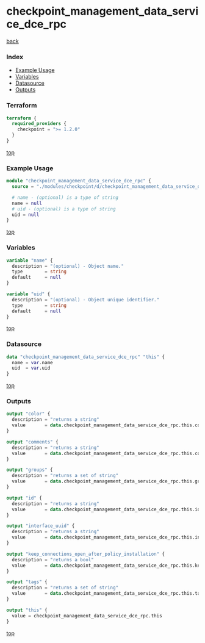 # checkpoint_management_data_service_dce_rpc

[back](../checkpoint.md)

### Index

- [Example Usage](#example-usage)
- [Variables](#variables)
- [Datasource](#datasource)
- [Outputs](#outputs)

### Terraform

```terraform
terraform {
  required_providers {
    checkpoint = ">= 1.2.0"
  }
}
```

[top](#index)

### Example Usage

```terraform
module "checkpoint_management_data_service_dce_rpc" {
  source = "./modules/checkpoint/d/checkpoint_management_data_service_dce_rpc"

  # name - (optional) is a type of string
  name = null
  # uid - (optional) is a type of string
  uid = null
}
```

[top](#index)

### Variables

```terraform
variable "name" {
  description = "(optional) - Object name."
  type        = string
  default     = null
}

variable "uid" {
  description = "(optional) - Object unique identifier."
  type        = string
  default     = null
}
```

[top](#index)

### Datasource

```terraform
data "checkpoint_management_data_service_dce_rpc" "this" {
  name = var.name
  uid  = var.uid
}
```

[top](#index)

### Outputs

```terraform
output "color" {
  description = "returns a string"
  value       = data.checkpoint_management_data_service_dce_rpc.this.color
}

output "comments" {
  description = "returns a string"
  value       = data.checkpoint_management_data_service_dce_rpc.this.comments
}

output "groups" {
  description = "returns a set of string"
  value       = data.checkpoint_management_data_service_dce_rpc.this.groups
}

output "id" {
  description = "returns a string"
  value       = data.checkpoint_management_data_service_dce_rpc.this.id
}

output "interface_uuid" {
  description = "returns a string"
  value       = data.checkpoint_management_data_service_dce_rpc.this.interface_uuid
}

output "keep_connections_open_after_policy_installation" {
  description = "returns a bool"
  value       = data.checkpoint_management_data_service_dce_rpc.this.keep_connections_open_after_policy_installation
}

output "tags" {
  description = "returns a set of string"
  value       = data.checkpoint_management_data_service_dce_rpc.this.tags
}

output "this" {
  value = checkpoint_management_data_service_dce_rpc.this
}
```

[top](#index)
